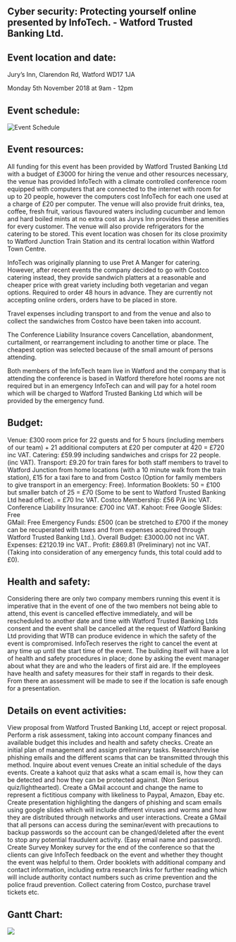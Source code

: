 ## **Cyber security: Protecting yourself online presented by InfoTech. - Watford Trusted Banking Ltd.**

  

## **Event location and date:**

Jury’s Inn, Clarendon Rd, Watford WD17 1JA

  

Monday 5th November 2018 at 9am - 12pm

  

## **Event schedule:**

  
![Event Schedule](https://github.com/LukeFarren/Professional-Practice.-/blob/master/Schedule.png)


## Event resources:

All funding for this event has been provided by Watford Trusted Banking Ltd with a budget of £3000 for hiring the venue and other resources necessary, the venue has provided InfoTech with a climate controlled conference room equipped with computers that are connected to the internet with room for up to 20 people, however the computers cost InfoTech for each one used at a charge of £20 per computer. The venue will also provide fruit drinks, tea, coffee, fresh fruit, various flavoured waters including cucumber and lemon and hard boiled mints at no extra cost as Jurys Inn provides these amenities for every customer. The venue will also provide refrigerators for the catering to be stored. This event location was chosen for its close proximity to Watford Junction Train Station and its central location within Watford Town Centre.

InfoTech was originally planning to use Pret A Manger for catering. However, after recent events the company decided to go with Costco catering instead, they provide sandwich platters at a reasonable and cheaper price with great variety including both vegetarian and vegan options. Required to order 48 hours in advance. They are currently not accepting online orders, orders have to be placed in store.

Travel expenses including transport to and from the venue and also to collect the sandwiches from Costco have been taken into account.

The Conference Liability Insurance covers Cancellation, abandonment, curtailment, or rearrangement including to another time or place. The cheapest option was selected because of the small amount of persons attending.

Both members of the InfoTech team live in Watford and the company that is attending the conference is based in Watford therefore hotel rooms are not required but in an emergency InfoTech can and will pay for a hotel room which will be charged to Watford Trusted Banking Ltd which will be provided by the emergency fund.

  



## **Budget:**

Venue: £300 room price for 22 guests and for 5 hours (including members of our team) + 21 additional computers at £20 per computer at 420 = £720 inc VAT.
Catering: £59.99 including sandwiches and crisps for 22 people. (inc VAT).
Transport: £9.20 for train fares for both staff members to travel to Watford Junction from home locations (with a 10 minute walk from the train station), £15 for a taxi fare to and from Costco (Option for family members to give transport in an emergency: Free).
Information Booklets: 50 = £100 but smaller batch of 25 = £70 (Some to be sent to Watford Trusted Banking Ltd head office). = £70 Inc VAT.
Costco Membership: £56 P/A inc VAT.
Conference Liability Insurance: £700 inc VAT.
Kahoot: Free
Google Slides: Free  
GMail: Free
Emergency Funds: £500 (can be stretched to £700 if the money can be recuperated with taxes and from expenses acquired through Watford Trusted Banking Ltd.).
Overall Budget: £3000.00 not inc VAT.
Expenses: £2120.19 inc VAT..
Profit: £869.81 (Preliminary) not inc VAT. (Taking into consideration of any emergency funds, this total could add to £0).

  
  

## **Health and safety:**

Considering there are only two company members running this event it is imperative that in the event of one of the two members not being able to attend, this event is cancelled effective immediately, and will be rescheduled to another date and time with Watford Trusted Banking Ltds consent and the event shall be cancelled at the request of Watford Banking Ltd providing that WTB can produce evidence in which the safety of the event is compromised. InfoTech reserves the right to cancel the event at any time up until the start time of the event.
	The building itself will have a lot of health and safety procedures in place; done by asking the event manager about what they are and who the leaders of first aid are. If the employees have health and safety measures for their staff in regards to their desk. From there an assessment will be made to see if the location is safe enough for a presentation.

  

## **Details on event activities:**

View proposal from Watford Trusted Banking Ltd, accept or reject proposal.
Perform a risk assessment, taking into account company finances and available budget this includes and health and safety checks.
Create an initial plan of management and assign preliminary tasks.
Research/revise phishing emails and the different scams that can be transmitted through this method.
Inquire about event venues
Create an initial schedule of the days events.
Create a kahoot quiz that asks what a scam email is, how they can be detected and how they can be protected against. (Non Serious quiz/lighthearted).
Create a GMail account and change the name to represent a fictitious company with likeliness to Paypal, Amazon, Ebay etc.
Create presentation highlighting the dangers of phishing and scam emails using google slides which will include different viruses and worms and how they are distributed through networks and user interactions.
Create a GMail that all persons can access during the seminar/event with precautions to backup passwords so the account can be changed/deleted after the event to stop any potential fraudulent activity. (Easy email name and password).
Create Survey Monkey survey for the end of the conference so that the clients can give InfoTech feedback on the event and whether they thought the event was helpful to them.
Order booklets with additional company and contact information, including extra research links for further reading which will include authority contact numbers such as crime prevention and the police fraud prevention.
Collect catering from Costco, purchase travel tickets etc.

  

## **Gantt Chart:** 

![](https://lh4.googleusercontent.com/r-C7qtPYF0TWnEDFBZ6-UlFHd8pvo9vnKqnKC-FdOIWpIqvKsgi3g26Ifaf7DpyHpHb-R1MgQ1RNHHNyJBmLbpDhcsRVYylvoED_dUAA738aCV4XoElFM31S_Qk8naRfIFRcoL5E)
